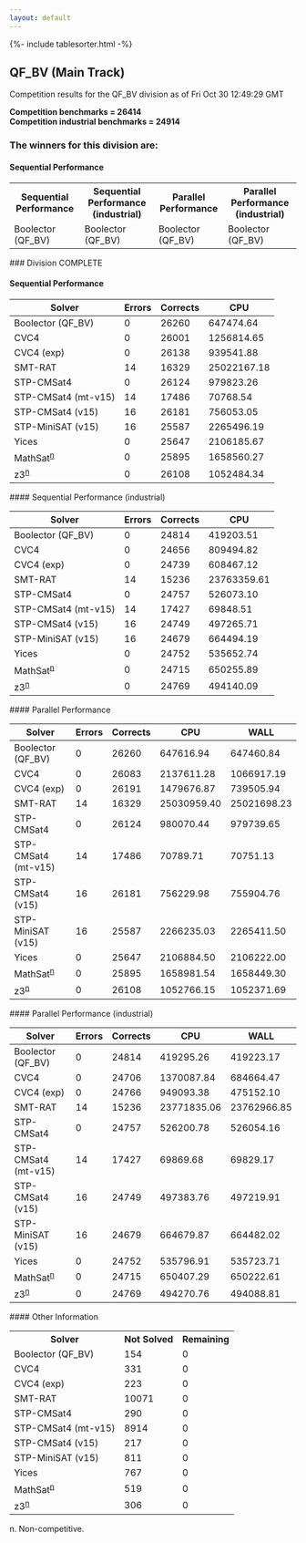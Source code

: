 ```yaml
---
layout: default
---
```

{%- include tablesorter.html -%}

##  QF_BV (Main Track)

Competition results for the QF_BV division as of Fri Oct 30 12:49:29 GMT

**Competition benchmarks = 26414** 
**<br/>Competition industrial benchmarks = 24914** 

### The winners for this division are: 
#### Sequential Performance
<table>
<tr>
<th class="center">Sequential Performance</th>
<th class="center">Sequential Performance (industrial)</th>
<th class="center">Parallel Performance</th>
<th class="center">Parallel Performance (industrial)</th>
</tr>
<tr class="center">
<td>Boolector (QF_BV)</td>
<td>Boolector (QF_BV)</td>
<td>Boolector (QF_BV)</td>
<td>Boolector (QF_BV)</td>
</tr>
</table>
### Division COMPLETE
 




#### Sequential Performance
<table id="sequential" class="result sorted">
<thead>
<tr>
<th class="center">Solver</th><th class="center">Errors</th>
<th class="center">Corrects</th>
<th class="center">CPU</th>
</tr>
</thead>
<tr>
<td>Boolector (QF_BV)</td>
<td class="right">0</td>
<td class="right">26260</td>
<td class="right">647474.64</td>
</tr>
<tr>
<td>CVC4</td>
<td class="right">0</td>
<td class="right">26001</td>
<td class="right">1256814.65</td>
</tr>
<tr>
<td>CVC4 (exp)</td>
<td class="right">0</td>
<td class="right">26138</td>
<td class="right">939541.88</td>
</tr>
<tr>
<td>SMT-RAT</td>
<td class="right">14</td>
<td class="right">16329</td>
<td class="right">25022167.18</td>
</tr>
<tr>
<td>STP-CMSat4</td>
<td class="right">0</td>
<td class="right">26124</td>
<td class="right">979823.26</td>
</tr>
<tr>
<td>STP-CMSat4 (mt-v15)</td>
<td class="right">14</td>
<td class="right">17486</td>
<td class="right">70768.54</td>
</tr>
<tr>
<td>STP-CMSat4 (v15)</td>
<td class="right">16</td>
<td class="right">26181</td>
<td class="right">756053.05</td>
</tr>
<tr>
<td>STP-MiniSAT (v15)</td>
<td class="right">16</td>
<td class="right">25587</td>
<td class="right">2265496.19</td>
</tr>
<tr>
<td>Yices</td>
<td class="right">0</td>
<td class="right">25647</td>
<td class="right">2106185.67</td>
</tr>
<tr>
<td><span class="non-competing-grey">MathSat<sup><a href="#fn">n</a></sup></span></td>
<td class="right">0</td>
<td class="right">25895</td>
<td class="right">1658560.27</td>
</tr>
<tr>
<td><span class="non-competing-grey">z3<sup><a href="#fn">n</a></sup></span></td>
<td class="right">0</td>
<td class="right">26108</td>
<td class="right">1052484.34</td>
</tr>
</table>
#### Sequential Performance (industrial)
<table id="sequentiali" class="result sorted">
<thead>
<tr>
<th class="center">Solver</th><th class="center">Errors</th>
<th class="center">Corrects</th>
<th class="center">CPU</th>
</tr>
</thead>
<tr>
<td>Boolector (QF_BV)</td>
<td class="right">0</td>
<td class="right">24814</td>
<td class="right">419203.51</td>
</tr>
<tr>
<td>CVC4</td>
<td class="right">0</td>
<td class="right">24656</td>
<td class="right">809494.82</td>
</tr>
<tr>
<td>CVC4 (exp)</td>
<td class="right">0</td>
<td class="right">24739</td>
<td class="right">608467.12</td>
</tr>
<tr>
<td>SMT-RAT</td>
<td class="right">14</td>
<td class="right">15236</td>
<td class="right">23763359.61</td>
</tr>
<tr>
<td>STP-CMSat4</td>
<td class="right">0</td>
<td class="right">24757</td>
<td class="right">526073.10</td>
</tr>
<tr>
<td>STP-CMSat4 (mt-v15)</td>
<td class="right">14</td>
<td class="right">17427</td>
<td class="right">69848.51</td>
</tr>
<tr>
<td>STP-CMSat4 (v15)</td>
<td class="right">16</td>
<td class="right">24749</td>
<td class="right">497265.71</td>
</tr>
<tr>
<td>STP-MiniSAT (v15)</td>
<td class="right">16</td>
<td class="right">24679</td>
<td class="right">664494.19</td>
</tr>
<tr>
<td>Yices</td>
<td class="right">0</td>
<td class="right">24752</td>
<td class="right">535652.74</td>
</tr>
<tr>
<td><span class="non-competing-grey">MathSat<sup><a href="#fn">n</a></sup></span></td>
<td class="right">0</td>
<td class="right">24715</td>
<td class="right">650255.89</td>
</tr>
<tr>
<td><span class="non-competing-grey">z3<sup><a href="#fn">n</a></sup></span></td>
<td class="right">0</td>
<td class="right">24769</td>
<td class="right">494140.09</td>
</tr>
</table>
#### Parallel Performance
<table id="parallel" class="result sorted">
<thead>
<tr>
<th class="center">Solver</th><th class="center">Errors</th>
<th class="center">Corrects</th>
<th class="center">CPU</th>
<th class="center">WALL</th>
</tr>
</thead>
<tr>
<td>Boolector (QF_BV)</td>
<td class="right">0</td>
<td class="right">26260</td>
<td class="right">647616.94</td>
<td class="right">647460.84</td>
</tr>
<tr>
<td>CVC4</td>
<td class="right">0</td>
<td class="right">26083</td>
<td class="right">2137611.28</td>
<td class="right">1066917.19</td>
</tr>
<tr>
<td>CVC4 (exp)</td>
<td class="right">0</td>
<td class="right">26191</td>
<td class="right">1479676.87</td>
<td class="right">739505.94</td>
</tr>
<tr>
<td>SMT-RAT</td>
<td class="right">14</td>
<td class="right">16329</td>
<td class="right">25030959.40</td>
<td class="right">25021698.23</td>
</tr>
<tr>
<td>STP-CMSat4</td>
<td class="right">0</td>
<td class="right">26124</td>
<td class="right">980070.44</td>
<td class="right">979739.65</td>
</tr>
<tr>
<td>STP-CMSat4 (mt-v15)</td>
<td class="right">14</td>
<td class="right">17486</td>
<td class="right">70789.71</td>
<td class="right">70751.13</td>
</tr>
<tr>
<td>STP-CMSat4 (v15)</td>
<td class="right">16</td>
<td class="right">26181</td>
<td class="right">756229.98</td>
<td class="right">755904.76</td>
</tr>
<tr>
<td>STP-MiniSAT (v15)</td>
<td class="right">16</td>
<td class="right">25587</td>
<td class="right">2266235.03</td>
<td class="right">2265411.50</td>
</tr>
<tr>
<td>Yices</td>
<td class="right">0</td>
<td class="right">25647</td>
<td class="right">2106884.50</td>
<td class="right">2106222.00</td>
</tr>
<tr>
<td><span class="non-competing-grey">MathSat<sup><a href="#fn">n</a></sup></span></td>
<td class="right">0</td>
<td class="right">25895</td>
<td class="right">1658981.54</td>
<td class="right">1658449.30</td>
</tr>
<tr>
<td><span class="non-competing-grey">z3<sup><a href="#fn">n</a></sup></span></td>
<td class="right">0</td>
<td class="right">26108</td>
<td class="right">1052766.15</td>
<td class="right">1052371.69</td>
</tr>

</table>
#### Parallel Performance (industrial)
<table id="paralleli" class="result sorted">
<thead>
<tr>
<th class="center">Solver</th><th class="center">Errors</th>
<th class="center">Corrects</th>
<th class="center">CPU</th>
<th class="center">WALL</th>
</tr>
</thead>
<tr>
<td>Boolector (QF_BV)</td>
<td class="right">0</td>
<td class="right">24814</td>
<td class="right">419295.26</td>
<td class="right">419223.17</td>
</tr>
<tr>
<td>CVC4</td>
<td class="right">0</td>
<td class="right">24706</td>
<td class="right">1370087.84</td>
<td class="right">684664.47</td>
</tr>
<tr>
<td>CVC4 (exp)</td>
<td class="right">0</td>
<td class="right">24766</td>
<td class="right">949093.38</td>
<td class="right">475152.10</td>
</tr>
<tr>
<td>SMT-RAT</td>
<td class="right">14</td>
<td class="right">15236</td>
<td class="right">23771835.06</td>
<td class="right">23762966.85</td>
</tr>
<tr>
<td>STP-CMSat4</td>
<td class="right">0</td>
<td class="right">24757</td>
<td class="right">526200.78</td>
<td class="right">526054.16</td>
</tr>
<tr>
<td>STP-CMSat4 (mt-v15)</td>
<td class="right">14</td>
<td class="right">17427</td>
<td class="right">69869.68</td>
<td class="right">69829.17</td>
</tr>
<tr>
<td>STP-CMSat4 (v15)</td>
<td class="right">16</td>
<td class="right">24749</td>
<td class="right">497383.76</td>
<td class="right">497219.91</td>
</tr>
<tr>
<td>STP-MiniSAT (v15)</td>
<td class="right">16</td>
<td class="right">24679</td>
<td class="right">664679.87</td>
<td class="right">664482.02</td>
</tr>
<tr>
<td>Yices</td>
<td class="right">0</td>
<td class="right">24752</td>
<td class="right">535796.91</td>
<td class="right">535723.71</td>
</tr>
<tr>
<td><span class="non-competing-grey">MathSat<sup><a href="#fn">n</a></sup></span></td>
<td class="right">0</td>
<td class="right">24715</td>
<td class="right">650407.29</td>
<td class="right">650222.61</td>
</tr>
<tr>
<td><span class="non-competing-grey">z3<sup><a href="#fn">n</a></sup></span></td>
<td class="right">0</td>
<td class="right">24769</td>
<td class="right">494270.76</td>
<td class="right">494088.81</td>
</tr>

</table>
#### Other Information
<table>
<tr>
<th class="center">Solver</th>
<th class="center">Not Solved</th>
<th class="center">Remaining</th>
</tr>
<tr>
<td>Boolector (QF_BV)</td>
<td class="right">154</td>
<td class="right">0</td>
</tr>
<tr>
<td>CVC4</td>
<td class="right">331</td>
<td class="right">0</td>
</tr>
<tr>
<td>CVC4 (exp)</td>
<td class="right">223</td>
<td class="right">0</td>
</tr>
<tr>
<td>SMT-RAT</td>
<td class="right">10071</td>
<td class="right">0</td>
</tr>
<tr>
<td>STP-CMSat4</td>
<td class="right">290</td>
<td class="right">0</td>
</tr>
<tr>
<td>STP-CMSat4 (mt-v15)</td>
<td class="right">8914</td>
<td class="right">0</td>
</tr>
<tr>
<td>STP-CMSat4 (v15)</td>
<td class="right">217</td>
<td class="right">0</td>
</tr>
<tr>
<td>STP-MiniSAT (v15)</td>
<td class="right">811</td>
<td class="right">0</td>
</tr>
<tr>
<td>Yices</td>
<td class="right">767</td>
<td class="right">0</td>
</tr>
<tr>
<td><span class="non-competing-grey">MathSat<sup><a href="#fn">n</a></sup></span></td>
<td class="right">519</td>
<td class="right">0</td>
</tr>
<tr>
<td><span class="non-competing-grey">z3<sup><a href="#fn">n</a></sup></span></td>
<td class="right">306</td>
<td class="right">0</td>
</tr>
</table>

<span id="fn"> n. Non-competitive.</span>
